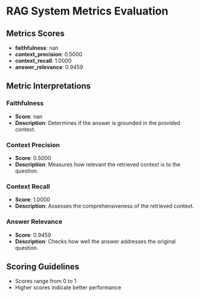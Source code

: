 # RAG System Metrics Evaluation

## Metrics Scores

- **faithfulness**: nan
- **context_precision**: 0.5000
- **context_recall**: 1.0000
- **answer_relevance**: 0.9459

## Metric Interpretations
### Faithfulness
- **Score**: nan
- **Description**: Determines if the answer is grounded in the provided context.

### Context Precision
- **Score**: 0.5000
- **Description**: Measures how relevant the retrieved context is to the question.

### Context Recall
- **Score**: 1.0000
- **Description**: Assesses the comprehensiveness of the retrieved context.

### Answer Relevance
- **Score**: 0.9459
- **Description**: Checks how well the answer addresses the original question.

## Scoring Guidelines
- Scores range from 0 to 1
- Higher scores indicate better performance

